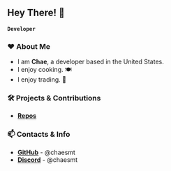 ## Hey There! 👋

**`Developer`**

### ❤️ About Me
- I am **Chae**, a developer based in the United States.
- I enjoy cooking. 🍽️
- I enjoy trading. 💸


### 🛠 Projects & Contributions
- **[Repos](https://github.com/owieuin?tab=repositories)**


### 📫 Contacts & Info
- **[GitHub](https://github.com/owieuin)** - @chaesmt
- **[Discord](https://discord.com/)** - @chaesmt

<!--
**owieuin/owieuin** is a ✨ _special_ ✨ repository because its `README.md` (this file) appears on your GitHub profile.

Here are some ideas to get you started:

- 🔭 I’m currently working on ...
- 🌱 I’m currently learning ...
- 👯 I’m looking to collaborate on ...
- 🤔 I’m looking for help with ...
- 💬 Ask me about ...
- 📫 How to reach me: ...
- 😄 Pronouns: ...
- ⚡ Fun fact: ...
-->
